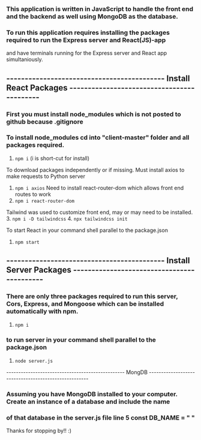 ### This application is written in JavaScript to handle the front end and the backend as well using MongoDB as the database.

### To run this application requires installing the packages required to run the Express server and React(JS)-app 
and have terminals running for the Express server and React app simultaniously. 

## ------------------------------------------- Install React Packages -------------------------------------------

### First you must install node_modules which is not posted to github because .gitignore
### To install node_modules cd into "client-master" folder and all packages required.
1. `npm i`
(i is short-cut for install)

To download packages independently or if missing.
Must install axios to make requests to Python server
1. `npm i axios`
Need to install react-router-dom which allows front end routes to work
2. `npm i react-router-dom`

Tailwind was used to customize front end, may or may need to be installed. 
3. `npm i -D tailwindcss`
4. `npx tailwindcss init`

To start React in your command shell parallel to the package.json
1. `npm start`

## ------------------------------------------- Install Server Packages -------------------------------------------

### There are only three packages required to run this server, Cors, Express, and Mongoose which can be installed automatically with npm.
1. `npm i`

### to run server in your command shell parallel to the package.json
1. `node server.js`


------------------------------------------------- MongDB -----------------------------------------------------

### Assuming you have MongoDB installed to your computer. Create an instance of a database and include the name 
### of that database in the server.js file line 5 const DB_NAME = " "


Thanks for stopping by!! :)
